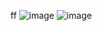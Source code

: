 ff
![image](https://www.google.com/imgres?imgurl=http%3A%2F%2Fa0.att.hudong.com%2F81%2F67%2F01300001024098142301673085957.jpg&imgrefurl=http%3A%2F%2Ftupian.baike.com%2Fdoc%2F%25E7%25AC%2591%2Fa0_81_67_01300001024098142301673085957_jpg.html%3Fprd%3Dcitiao_tuce_zhengwen&docid=TfkEIVzR8ljmUM&tbnid=L4BQjjccqqLjsM%3A&vet=10ahUKEwip156_8qTXAhVW-GMKHfViDO8QMwgqKAQwBA..i&w=510&h=339&hl=zh-CN&bih=734&biw=1536&q=%E7%AC%91&ved=0ahUKEwip156_8qTXAhVW-GMKHfViDO8QMwgqKAQwBA&iact=mrc&uact=8)
![image](http://upload-images.jianshu.io/upload_images/1233754-99792cf977952480.png?imageMogr2/auto-orient/strip)

